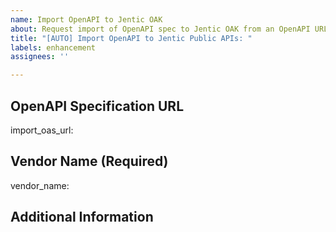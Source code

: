 ```yaml
---
name: Import OpenAPI to Jentic OAK
about: Request import of OpenAPI spec to Jentic OAK from an OpenAPI URL.
title: "[AUTO] Import OpenAPI to Jentic Public APIs: "
labels: enhancement
assignees: ''

---
```


## OpenAPI Specification URL
<!-- 
REQUIRED: Please provide the RAW URL to the OpenAPI specification (.json or .yaml file).
The workflow will download this URL, unzip the contents into the repository, and create a PR.

For GitHub repositories:
- CORRECT: https://raw.githubusercontent.com/.../openapi.json
- INCORRECT: https://github.com/.../blob/.../openapi.json

The URL should point directly to the spec file, not a web page.
-->
import_oas_url: 

## Vendor Name (Required)
<!-- 
REQUIRED: Provide the vendor name (e.g., github.com, stripe.com).
The workflow will place the *contents* of this directory under 'apis/openapi/vendor_name/'.
-->
vendor_name: 

## Additional Information
<!-- Optional: Add any additional context about this API that might be helpful -->

